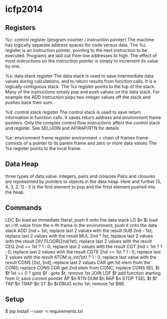 icfp2014
========

Registers
-----
%c: control register (program counter / instruction pointer)
	The machine has logically separate address spaces for code versus data. The %c register is an instruction pointer, pointing to the next instruction to be executed. Programs are laid out from low addresses to high. The effect of most instructions on the instruction pointer is simply to increment its value by one.

%s: data stack register
	The data stack is used to save intermediate data values during calculations, and to return results from function calls.
	It is a logically contiguous stack. The %s register points to the top of the stack.
	Many of the instructions simply pop and push values on the data stack. For example the ADD instruction pops two integer values off the stack and pushes back their sum.
	
%d: control stack register
	The control stack is used to save return information in function calls. It saves return address and environment frame pointers.
	Only the complex control flow instructions affect the control stack and register. See SEL/JOIN and AP/RAP/RTN for details

%e: environment frame register
	environment = chain of frames
	frame consists of a pointer to its parent frame and zero or more data values
	The %e register points to the local frame.

	
Data Heap
-----
three types of data value: integers, pairs and closures
Pairs and closures are represented by pointers to objects in the data heap.
Here and further [5, 4, 3, 2, 1] - 5 is the first element to pop and the firtst element pushed into the heap.

	
Commands
-----
LDC $n		load an immediate literal; push it onto the data stack
LD $n $i	load an i-th value from the n-th frame in the environment; push it onto the data stack
ADD 		2nd + 1st; replace last 2 values with the result
SUB		2nd - 1st; replace last 2 values with the result
MUL		2nd * 1st; replace last 2 values with the result
DIV		FLOOR(2nd/1st); replace last 2 values with the result
CEQ		2nd == 1st ? 1 : 0; replace last 2 values with the result
CGT		2nd > 1st ? 1 : 0; replace last 2 values with the result
CGTE		2nd >= 1st ? 1 : 0; replace last 2 values with the result
ATOM		is_int(1st) ? 1 : 0; replace last value with the result
CONS		[2st, 1nd]; replace last 2 values
CAR		get 1st elem from the CONS; replace CONS
CDR		get 2nd elem from CONC; replace CONS
SEL $t $f	1st == 0 ? goto $f : goto $t; remove 1st
JOIN 
LDF $f		add function starting from 0, save current pointer
AP $n
RTN
DUM $n
RAP $n
STOP
TSEL $t $f
TAP $n
TRAP $n
ST $n $i
DBUG		echo 1st; remove 1st
BRK		

Setup
-----

 $ pip install --user -r requirements.txt
